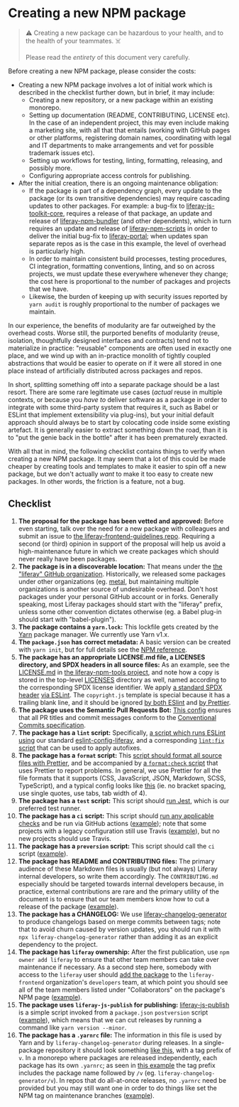 # Creating a new NPM package

> :warning: Creating a new package can be hazardous to your health, and to the health of your teammates. :skull_and_crossbones:
>
> Please read the _entirety_ of this document very carefully.

Before creating a new NPM package, please consider the costs:

-   Creating a new NPM package involves a lot of initial work which is described in the checklist further down, but in brief, it may include:
    -   Creating a new repository, or a new package within an existing monorepo.
    -   Setting up documentation (README, CONTRIBUTING, LICENSE etc). In the case of an independent project, this may even include making a marketing site, with all that that entails (working with GitHub pages or other platforms, registering domain names, coordinating with legal and IT departments to make arrangements and vet for possible trademark issues etc).
    -   Setting up workflows for testing, linting, formatting, releasing, and possibly more.
    -   Configuring appropriate access controls for publishing.
-   After the initial creation, there is an ongoing maintenance obligation:
    -   If the package is part of a dependency graph, every update to the package (or its own transitive dependencies) may require cascading updates to other packages. For example: a bug-fix to [liferay-js-toolkit-core](https://github.com/liferay/liferay-js-toolkit/tree/3.x-WIP/packages/liferay-js-toolkit-core), requires a release of that package, an update and release of [liferay-npm-bundler](https://github.com/liferay/liferay-js-toolkit/tree/3.x-WIP/packages/liferay-npm-bundler) (and other dependents), which in turn requires an update and release of [liferay-npm-scripts](https://github.com/liferay/liferay-npm-tools/tree/master/packages/liferay-npm-scripts) in order to deliver the initial bug-fix to [liferay-portal](https://github.com/liferay/liferay-portal); when updates span separate repos as is the case in this example, the level of overhead is particularly high.
    -   In order to maintain consistent build processes, testing procedures, CI integration, formatting conventions, linting, and so on across projects, we must update these everywhere whenever they change; the cost here is proportional to the number of packages and projects that we have.
    -   Likewise, the burden of keeping up with security issues reported by `yarn audit` is roughly proportional to the number of packages we maintain.

In our experience, the benefits of modularity are far outweighed by the overhead costs. Worse still, the purported benefits of modularity (reuse, isolation, thoughtfully designed interfaces and contracts) tend not to materialize in practice: "reusable" components are often used in exactly one place, and we wind up with an in-practice monolith of tightly coupled abstractions that would be easier to operate on if it were all stored in one place instead of artificially distributed across packages and repos.

In short, splitting something off into a separate package should be a last resort. There are some rare legitimate use cases (_actual_ reuse in multiple contexts, or because you _have to_ deliver software as a package in order to integrate with some third-party system that requires it, such as Babel or ESLint that implement extensibility via plug-ins), but your initial default approach should always be to start by colocating code inside some existing artefact. It is generally easier to extract something down the road, than it is to "put the genie back in the bottle" after it has been prematurely exracted.

With all that in mind, the following checklist contains things to verify when creating a new NPM package. It may seem that a lot of this could be made cheaper by creating tools and templates to make it easier to spin off a new package, but we don't actually _want_ to make it too easy to create new packages. In other words, the friction is a feature, not a bug.

## Checklist

1. **The proposal for the package has been vetted and approved:** Before even starting, talk over the need for a new package with colleagues and submit an issue to [the liferay-frontend-guidelines repo](https://github.com/liferay/liferay-frontend-guidelines/issues). Requiring a second (or third) opinion in support of the proposal will help us avoid a high-maintenance future in which we create packages which should never really have been packages.
2. **The package is in a discoverable location:** That means under the [the "liferay" GitHub organization](https://github.com/liferay). Historically, we released some packages under other organizations (eg. [metal](https://github.com/metal), but maintaining multiple organizations is another source of undesirable overhead. Don't host packages under your personal GitHub account or in forks. Generally speaking, most Liferay packages should start with the "liferay" prefix, unless some other convention dictates otherwise (eg. a Babel plug-in should start with "babel-plugin").
3. **The package contains a `yarn.lock`:** This lockfile gets created by the [Yarn](https://github.com/yarnpkg/yarn) package manager. We currently use Yarn v1.x.
4. **The `package.json` has correct metadata:** A basic version can be created with `yarn init`, but for full details see the [NPM reference](https://docs.npmjs.com/configuring-npm/package-json.html).
5. **The package has an appropriate LICENSE.md file, a LICENSES directory, and SPDX headers in all source files:** As an example, see the [LICENSE.md](https://github.com/liferay/liferay-npm-tools/blob/master/LICENSE.md) in [the liferay-npm-tools project](https://github.com/liferay/liferay-npm-tools), and note how a copy is stored in the top-level [LICENSES](https://github.com/liferay/liferay-npm-tools/tree/master/LICENSES) directory as well, named according to the corresponding SPDX license identifier. We apply [a standard SPDX header](https://github.com/liferay/liferay-npm-tools/blob/master/copyright.js) [via ESLint](https://github.com/liferay/liferay-npm-tools/blob/e8694e8bd6042dc7d81e174c8379322e8d3b6cb1/.eslintrc.js#L20-L25). The `copyright.js` template is special because it has a trailing blank line, and it should be ignored [by both ESlint](https://github.com/liferay/liferay-npm-tools/blob/master/.eslintignore) and [by Prettier](https://github.com/liferay/liferay-npm-tools/blob/master/.prettierignore).
6. **The package uses the Semantic Pull Requests Bot:** [This config](https://github.com/liferay/liferay-npm-tools/blob/master/.github/semantic.yml) ensures that all PR titles and commit messages conform to the [Conventional Commits specification](https://www.conventionalcommits.org/en/v1.0.0/).
7. **The package has a `lint` script:** Specifically, [a script which runs ESLint](https://github.com/liferay/liferay-npm-tools/blob/e8694e8bd6042dc7d81e174c8379322e8d3b6cb1/package.json#L20) [using](https://github.com/liferay/liferay-npm-tools/blob/e8694e8bd6042dc7d81e174c8379322e8d3b6cb1/.eslintrc.js#L14) our standard [eslint-config-liferay](https://github.com/liferay/eslint-config-liferay), and a corresponding [`lint:fix` script](https://github.com/liferay/liferay-npm-tools/blob/e8694e8bd6042dc7d81e174c8379322e8d3b6cb1/package.json#L21) that can be used to apply autofixes.
8. **The package has a `format` script:** This [script should format all source files with Prettier](https://github.com/liferay/liferay-npm-tools/blob/e8694e8bd6042dc7d81e174c8379322e8d3b6cb1/package.json#L18), and be accompanied by [a `format:check` script](https://github.com/liferay/liferay-npm-tools/blob/e8694e8bd6042dc7d81e174c8379322e8d3b6cb1/package.json#L19) that uses Prettier to report problems. In general, we use Prettier for all the file formats that it supports (CSS, JavaScript, JSON, Markdown, SCSS, TypeScript), and a typical config looks like [this](https://github.com/liferay/liferay-npm-tools/blob/master/.prettierrc.js) (ie. no bracket spacing, use single quotes, use tabs, tab width of 4).
9. **The package has a `test` script:** This script should [run Jest](https://github.com/liferay/liferay-npm-tools/blob/e8694e8bd6042dc7d81e174c8379322e8d3b6cb1/package.json#L23), which is our preferred test runner.
10. **The package has a `ci` script:** This script should [run any applicable checks](https://github.com/liferay/liferay-npm-tools/blob/e8694e8bd6042dc7d81e174c8379322e8d3b6cb1/package.json#L17) and be run via GitHub actions ([example](https://github.com/liferay/eslint-config-liferay/blob/master/.github/workflows/ci.yml)); note that some projects with a legacy configuration still use Travis ([example](https://github.com/liferay/liferay-npm-tools/blob/e8694e8bd6042dc7d81e174c8379322e8d3b6cb1/.travis.yml)), but no new projects should use Travis.
11. **The package has a `preversion` script:** This script should call the `ci` script ([example](https://github.com/liferay/eslint-config-liferay/blob/f601126eab23607ee569a4d3a8b218b3be967a0d/package.json#L57)).
12. **The package has README and CONTRIBUTING files:** The primary audience of these Markdown files is usually (but not always) Liferay internal developers, so write them accordingly. The `CONTRIBUTING.md` especially should be targeted towards internal developers because, in practice, external contributions are rare and the primary utility of the document is to ensure that our team members know how to cut a release of the package ([example](https://github.com/liferay/liferay-npm-tools/blob/master/CONTRIBUTING.md)).
13. **The package has a CHANGELOG:** We use [liferay-changelog-generator](https://github.com/liferay/liferay-npm-tools/tree/master/packages/liferay-changelog-generator) to produce changelogs based on merge commits between tags; note that to avoid churn caused by version updates, you should run it with `npx liferay-changelog-generator` rather than adding it as an explicit dependency to the project.
14. **The package has `liferay` ownership:** After the first publication, use `npm owner add liferay` to ensure that other team members can take over maintenance if necessary. As a second step here, somebody with access to the `liferay` user should [add the package](https://www.npmjs.com/settings/liferay-frontend/teams/team/developers/access) to the `liferay-frontend` organization's `developers` team, at which point you should see all of the team members listed under "Collaborators" on the package's NPM page ([example](https://www.npmjs.com/package/liferay-link-checker)).
15. **The package uses `liferay-js-publish` for publishing:** [liferay-js-publish](https://github.com/liferay/liferay-npm-tools/tree/master/packages/liferay-js-publish) is a simple script invoked from a `package.json` `postversion` script ([example](https://github.com/liferay/eslint-config-liferay/blob/f601126eab23607ee569a4d3a8b218b3be967a0d/package.json#L56)), which means that we can cut releases by running a command like `yarn version --minor`.
16. **The package has a `.yarnrc` file:** The information in this file is used by Yarn and by `liferay-changelog-generator` during releases. In a single-package repository it should look something [like this](https://github.com/liferay/eslint-config-liferay/blob/master/.yarnrc), with a tag prefix of `v`. In a monorepo where packages are released independently, each package has its own `.yarnrc`; as seen in [this example](https://github.com/liferay/liferay-npm-tools/blob/master/packages/liferay-changelog-generator/.yarnrc) the tag prefix includes the package name followed by `/v` (eg. `liferay-changelog-generator/v`). In repos that do all-at-once releases, no `.yarnrc` need be provided but you may still want one in order to do things like set the NPM tag on maintenance branches ([example](https://github.com/liferay/liferay-js-themes-toolkit/blob/9.x/.yarnrc)).
